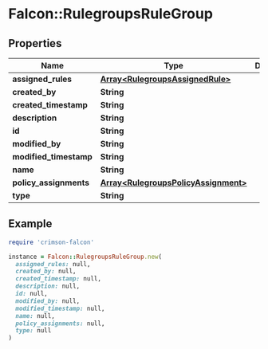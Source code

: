 # Falcon::RulegroupsRuleGroup

## Properties

| Name | Type | Description | Notes |
| ---- | ---- | ----------- | ----- |
| **assigned_rules** | [**Array&lt;RulegroupsAssignedRule&gt;**](RulegroupsAssignedRule.md) |  | [optional] |
| **created_by** | **String** |  | [optional] |
| **created_timestamp** | **String** |  | [optional] |
| **description** | **String** |  | [optional] |
| **id** | **String** |  |  |
| **modified_by** | **String** |  | [optional] |
| **modified_timestamp** | **String** |  | [optional] |
| **name** | **String** |  | [optional] |
| **policy_assignments** | [**Array&lt;RulegroupsPolicyAssignment&gt;**](RulegroupsPolicyAssignment.md) |  | [optional] |
| **type** | **String** |  | [optional] |

## Example

```ruby
require 'crimson-falcon'

instance = Falcon::RulegroupsRuleGroup.new(
  assigned_rules: null,
  created_by: null,
  created_timestamp: null,
  description: null,
  id: null,
  modified_by: null,
  modified_timestamp: null,
  name: null,
  policy_assignments: null,
  type: null
)
```

